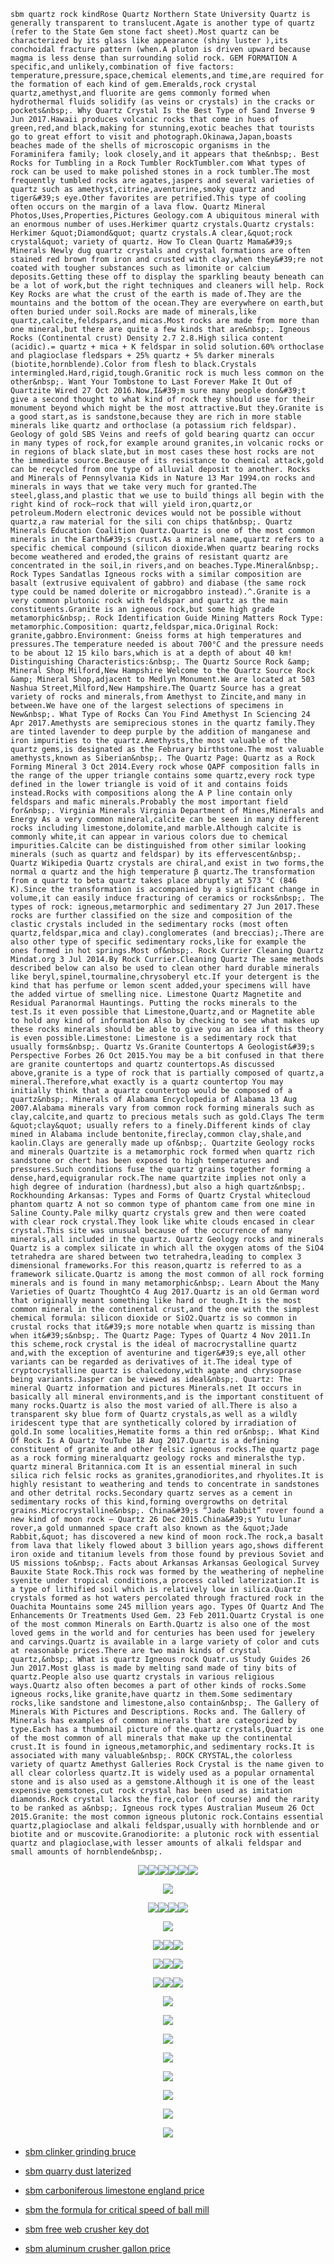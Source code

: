 
```
sbm quartz rock kindRose Quartz Northern State University Quartz is generally transparent to translucent.Agate is another type of quartz (refer to the State Gem stone fact sheet).Most quartz can be characterized by its glass like appearance (shiny luster ),its conchoidal fracture pattern (when.A pluton is driven upward because magma is less dense than surrounding solid rock. GEM FORMATION A specific,and unlikely,combination of five factors: temperature,pressure,space,chemical elements,and time,are required for the formation of each kind of gem.Emeralds,rock crystal quartz,amethyst,and fluorite are gems commonly formed when hydrothermal fluids solidify (as veins or crystals) in the cracks or pockets&nbsp;. Why Quartz Crystal Is the Best Type of Sand Inverse 9 Jun 2017.Hawaii produces volcanic rocks that come in hues of green,red,and black,making for stunning,exotic beaches that tourists go to great effort to visit and photograph.Okinawa,Japan,boasts beaches made of the shells of microscopic organisms in the Foraminifera family; look closely,and it appears that the&nbsp;. Best Rocks for Tumbling in a Rock Tumbler RockTumbler.com What types of rock can be used to make polished stones in a rock tumbler.The most frequently tumbled rocks are agates,jaspers and several varieties of quartz such as amethyst,citrine,aventurine,smoky quartz and tiger&#39;s eye.Other favorites are petrified.This type of cooling often occurs on the margin of a lava flow. Quartz Mineral Photos,Uses,Properties,Pictures Geology.com A ubiquitous mineral with an enormous number of uses.Herkimer quartz crystals.Quartz crystals: Herkimer &quot;Diamond&quot; quartz crystals.A clear,&quot;rock crystal&quot; variety of quartz. How To Clean Quartz Mama&#39;s Minerals Newly dug quartz crystals and crystal formations are often stained red brown from iron and crusted with clay,when they&#39;re not coated with tougher substances such as limonite or calcium deposits.Getting these off to display the sparkling beauty beneath can be a lot of work,but the right techniques and cleaners will help. Rock Key Rocks are what the crust of the earth is made of.They are the mountains and the bottom of the ocean.They are everywhere on earth,but often buried under soil.Rocks are made of minerals,like quartz,calcite,feldspars,and micas.Most rocks are made from more than one mineral,but there are quite a few kinds that are&nbsp;. Igneous Rocks (Continental crust) Density 2.7 2.8.High silica content (acidic).= quartz + mica + K feldspar in solid solution.60% orthoclase and plagioclase fledspars + 25% quartz + 5% darker minerals (biotite,hornblende).Color from flesh to black.Crystals intermingled.Hard,rigid,tough.Granitic rock is much less common on the other&nbsp;. Want Your Tombstone to Last Forever Make It Out of Quartzite Wired 27 Oct 2016.Now,I&#39;m sure many people don&#39;t give a second thought to what kind of rock they should use for their monument beyond which might be the most attractive.But they.Granite is a good start,as is sandstone,because they are rich in more stable minerals like quartz and orthoclase (a potassium rich feldspar). Geology of gold SBS Veins and reefs of gold bearing quartz can occur in many types of rock,for example around granites,in volcanic rocks or in regions of black slate,but in most cases these host rocks are not the immediate source.Because of its resistance to chemical attack,gold can be recycled from one type of alluvial deposit to another. Rocks and Minerals of Pennsylvania Kids in Nature 13 Mar 1994.on rocks and minerals in ways that we take very much for granted.The steel,glass,and plastic that we use to build things all begin with the right kind of rock—rock that will yield iron,quartz,or petroleum.Modern electronic devices would not be possible without quartz,a raw material for the sili con chips that&nbsp;. Quartz Minerals Education Coalition Quartz.Quartz is one of the most common minerals in the Earth&#39;s crust.As a mineral name,quartz refers to a specific chemical compound (silicon dioxide.When quartz bearing rocks become weathered and eroded,the grains of resistant quartz are concentrated in the soil,in rivers,and on beaches.Type.Mineral&nbsp;. Rock Types Sandatlas Igneous rocks with a similar composition are basalt (extrusive equivalent of gabbro) and diabase (the same rock type could be named dolerite or microgabbro instead).^.Granite is a very common plutonic rock with feldspar and quartz as the main constituents.Granite is an igneous rock,but some high grade metamorphic&nbsp;. Rock Identification Guide Mining Matters Rock Type: metamorphic.Composition: quartz,feldspar,mica.Original Rock: granite,gabbro.Environment: Gneiss forms at high temperatures and pressures.The temperature needed is about 700°C and the pressure needs to be about 12 15 kilo bars,which is at a depth of about 40 km! Distinguishing Characteristics:&nbsp;. The Quartz Source Rock &amp; Mineral Shop Milford,New Hampshire Welcome to the Quartz Source Rock &amp; Mineral Shop,adjacent to Medlyn Monument.We are located at 503 Nashua Street,Milford,New Hampshire.The Quartz Source has a great variety of rocks and minerals,from Amethyst to Zincite,and many in between.We have one of the largest selections of specimens in New&nbsp;. What Type of Rocks Can You Find Amethyst In Sciencing 24 Apr 2017.Amethysts are semiprecious stones in the quartz family.They are tinted lavender to deep purple by the addition of manganese and iron impurities to the quartz.Amethysts,the most valuable of the quartz gems,is designated as the February birthstone.The most valuable amethysts,known as Siberian&nbsp;. The Quartz Page: Quartz as a Rock Forming Mineral 3 Oct 2014.Every rock whose QAPF composition falls in the range of the upper triangle contains some quartz,every rock type defined in the lower triangle is void of it and contains foids instead.Rocks with compositions along the A P line contain only feldspars and mafic minerals.Probably the most important field for&nbsp;. Virginia Minerals Virginia Department of Mines,Minerals and Energy As a very common mineral,calcite can be seen in many different rocks including limestone,dolomite,and marble.Although calcite is commonly white,it can appear in various colors due to chemical impurities.Calcite can be distinguished from other similar looking minerals (such as quartz and feldspar) by its effervescent&nbsp;. Quartz Wikipedia Quartz crystals are chiral,and exist in two forms,the normal α quartz and the high temperature β quartz.The transformation from α quartz to beta quartz takes place abruptly at 573 °C (846 K).Since the transformation is accompanied by a significant change in volume,it can easily induce fracturing of ceramics or rocks&nbsp;. The types of rock: igneous,metarmorphic and sedimentary 27 Jun 2017.These rocks are further classified on the size and composition of the clastic crystals included in the sedimentary rocks (most often quartz,feldspar,mica and clay).conglomerates (and breccias);.There are also other type of specific sedimentary rocks,like for example the ones formed in hot springs.Most of&nbsp;. Rock Currier Cleaning Quartz Mindat.org 3 Jul 2014.By Rock Currier.Cleaning Quartz The same methods described below can also be used to clean other hard durable minerals like beryl,spinel,tourmaline,chrysoberyl etc.If your detergent is the kind that has perfume or lemon scent added,your specimens will have the added virtue of smelling nice. Limestone Quartz Magnetite and Residual Paranormal Hauntings. Putting the rocks minerals to the test.Is it even possible that Limestone,Quartz,and or Magnetite able to hold any kind of information Also by checking to see what makes up these rocks minerals should be able to give you an idea if this theory is even possible.Limestone: Limestone is a sedimentary rock that usually forms&nbsp;. Quartz Vs.Granite Countertops A Geologist&#39;s Perspective Forbes 26 Oct 2015.You may be a bit confused in that there are granite countertops and quartz countertops.As discussed above,granite is a type of rock that is partially composed of quartz,a mineral.Therefore,what exactly is a quartz countertop You may initially think that a quartz countertop would be composed of a quartz&nbsp;. Minerals of Alabama Encyclopedia of Alabama 13 Aug 2007.Alabama minerals vary from common rock forming minerals such as clay,calcite,and quartz to precious metals such as gold.Clays The term &quot;clay&quot; usually refers to a finely.Different kinds of clay mined in Alabama include bentonite,fireclay,common clay,shale,and kaolin.Clays are generally made up of&nbsp;. Quartzite Geology rocks and minerals Quartzite is a metamorphic rock formed when quartz rich sandstone or chert has been exposed to high temperatures and pressures.Such conditions fuse the quartz grains together forming a dense,hard,equigranular rock.The name quartzite implies not only a high degree of induration (hardness),but also a high quartz&nbsp;. Rockhounding Arkansas: Types and Forms of Quartz Crystal whitecloud phantom quartz A not so common type of phantom came from one mine in Saline County.Pale milky quartz crystals grew and then were coated with clear rock crystal.They look like white clouds encased in clear crystal.This site was unusual because of the occurrence of many minerals,all included in the quartz. Quartz Geology rocks and minerals Quartz is a complex silicate in which all the oxygen atoms of the SiO4 tetrahedra are shared between two tetrahedra,leading to complex 3 dimensional frameworks.For this reason,quartz is referred to as a framework silicate.Quartz is among the most common of all rock forming minerals and is found in many metamorphic&nbsp;. Learn About the Many Varieties of Quartz ThoughtCo 4 Aug 2017.Quartz is an old German word that originally meant something like hard or tough.It is the most common mineral in the continental crust,and the one with the simplest chemical formula: silicon dioxide or SiO2.Quartz is so common in crustal rocks that it&#39;s more notable when quartz is missing than when it&#39;s&nbsp;. The Quartz Page: Types of Quartz 4 Nov 2011.In this scheme,rock crystal is the ideal of macrocrystalline quartz and,with the exception of aventurine and tiger&#39;s eye,all other variants can be regarded as derivatives of it.The ideal type of cryptocrystalline quartz is chalcedony,with agate and chrysoprase being variants.Jasper can be viewed as ideal&nbsp;. Quartz: The mineral Quartz information and pictures Minerals.net It occurs in basically all mineral environments,and is the important constituent of many rocks.Quartz is also the most varied of all.There is also a transparent sky blue form of Quartz crystals,as well as a wildly iridescent type that are synthetically colored by irradiation of gold.In some localities,Hematite forms a thin red or&nbsp;. What Kind Of Rock Is A Quartz YouTube 18 Aug 2017.Quartz is a defining constituent of granite and other felsic igneous rocks.The quartz page as a rock forming mineralquartz geology rocks and mineralsthe typ. quartz mineral Britannica.com It is an essential mineral in such silica rich felsic rocks as granites,granodiorites,and rhyolites.It is highly resistant to weathering and tends to concentrate in sandstones and other detrital rocks.Secondary quartz serves as a cement in sedimentary rocks of this kind,forming overgrowths on detrital grains.Microcrystalline&nbsp;. China&#39;s “Jade Rabbit” rover found a new kind of moon rock — Quartz 26 Dec 2015.China&#39;s Yutu lunar rover,a gold unmanned space craft also known as the &quot;Jade Rabbit,&quot; has discovered a new kind of moon rock.The rock,a basalt from lava that likely flowed about 3 billion years ago,shows different iron oxide and titanium levels from those found by previous Soviet and US missions to&nbsp;. Facts about Arkansas Arkansas Geological Survey Bauxite State Rock.This rock was formed by the weathering of nepheline syenite under tropical conditions,a process called laterization.It is a type of lithified soil which is relatively low in silica.Quartz crystals formed as hot waters percolated through fractured rock in the Ouachita Mountains some 245 million years ago. Types Of Quartz And The Enhancements Or Treatments Used Gem. 23 Feb 2011.Quartz Crystal is one of the most common Minerals on Earth.Quartz is also one of the most loved gems in the world and for centuries has been used for jewelery and carvings.Quartz is available in a large variety of color and cuts at reasonable prices.There are two main kinds of crystal quartz,&nbsp;. What is quartz Igneous rock Quatr.us Study Guides 26 Jun 2017.Most glass is made by melting sand made of tiny bits of quartz.People also use quartz crystals in various religious ways.Quartz also often becomes a part of other kinds of rocks.Some igneous rocks,like granite,have quartz in them.Some sedimentary rocks,like sandstone and limestone,also contain&nbsp;. The Gallery of Minerals With Pictures and Descriptions. Rocks and. The Gallery of Minerals has examples of common minerals that are categorized by type.Each has a thumbnail picture of the.quartz crystals,Quartz is one of the most common of all minerals that make up the continental crust.It is found in igneous,metamorphic,and sedimentary rocks.It is associated with many valuable&nbsp;. ROCK CRYSTAL,the colorless variety of quartz Amethyst Galleries Rock Crystal is the name given to all clear colorless quartz.It is widely used as a popular ornamental stone and is also used as a gemstone.Although it is one of the least expensive gemstones,cut rock crystal has been used as imitation diamonds.Rock crystal lacks the fire,color (of course) and the rarity to be ranked as a&nbsp;. Igneous rock types Australian Museum 26 Oct 2015.Granite: the most common igneous plutonic rock.Contains essential quartz,plagioclase and alkali feldspar,usually with hornblende and or biotite and or muscovite.Granodiorite: a plutonic rock with essential quartz and plagioclase,with lesser amounts of alkali feldspar and small amounts of hornblende&nbsp;. 
```

<div align="center">
  
<a rel="nofollow" href="https://m.shibang-china.com?f=github&k=sbm+quartz+rock+kind"><img src="https://static.shibang-china.com/en/l.png"></a><img src="https://static.shibang-china.com/en/hw.png"><a rel="nofollow" href="https://m.shibang-china.com/product/?f=github&k=sbm+quartz+rock+kind"><img src="https://static.shibang-china.com/en/p.png"></a><a rel="nofollow" href="https://m.shibang-china.com/cases/?f=github&k=sbm+quartz+rock+kind"><img src="https://static.shibang-china.com/en/c.png"></a><a rel="nofollow" href="https://m.shibang-china.com/news/?f=github&k=sbm+quartz+rock+kind"><img src="https://static.shibang-china.com/en/n.png"></a><a rel="nofollow" href="https://m.shibang-china.com?f=github&k=sbm+quartz+rock+kind"><img src="https://static.shibang-china.com/en/m.png"></a>

<a rel="nofollow" href="https://m.shibang-china.com/product/?f=github&k=sbm+quartz+rock+kind"><img src="https://static.shibang-china.com/en/b.jpg"></a>
  
<a rel="nofollow" href="https://m.shibang-china.com/solution-aggregate.html?f=github&k=sbm+quartz+rock+kind"><img src="https://static.shibang-china.com/en/a.jpg"></a><a rel="nofollow" href="https://m.shibang-china.com/solution-mine.html?f=github&k=sbm+quartz+rock+kind"><img src="https://static.shibang-china.com/en/m.jpg"></a><a rel="nofollow" href="https://m.shibang-china.com/solution-mill.html?f=github&k=sbm+quartz+rock+kind"><img src="https://static.shibang-china.com/en/g.jpg"></a><a rel="nofollow" href="https://m.shibang-china.com/solution-epc.html?f=github&k=sbm+quartz+rock+kind"><img src="https://static.shibang-china.com/en/e.jpg"></a>

<a rel="nofollow" href="https://m.shibang-china.com/product/?f=github&k=sbm+quartz+rock+kind"><img src="https://static.shibang-china.com/en/a-p.png"></a>

<a rel="nofollow" href="https://m.shibang-china.com/product/crusher/c6x.html?f=github&k=sbm+quartz+rock+kind"><img src="https://static.shibang-china.com/en/j.jpg"></a><a rel="nofollow" href="https://m.shibang-china.com/product/crusher/ci5x.html?f=github&k=sbm+quartz+rock+kind"><img src="https://static.shibang-china.com/en/i.jpg"></a><a rel="nofollow" href="https://m.shibang-china.com/product/crusher/hst.html?f=github&k=sbm+quartz+rock+kind"><img src="https://static.shibang-china.com/en/c.jpg"></a>

<a rel="nofollow" href="https://m.shibang-china.com/product/mill/mtw.html?f=github&k=sbm+quartz+rock+kind"><img src="https://static.shibang-china.com/en/mtw.jpg"></a><a rel="nofollow" href="https://m.shibang-china.com/product/mill/scm.html?f=github&k=sbm+quartz+rock+kind"><img src="https://static.shibang-china.com/en/scm.jpg"></a><a rel="nofollow" href="https://m.shibang-china.com/product/mill/lm.html?f=github&k=sbm+quartz+rock+kind"><img src="https://static.shibang-china.com/en/lm.jpg"></a>

<a rel="nofollow" href="https://m.shibang-china.com/product/sand/vsi6x.html?f=github&k=sbm+quartz+rock+kind"><img src="https://static.shibang-china.com/en/6x.jpg"></a><a rel="nofollow" href="https://m.shibang-china.com/product/sand/vu.html?f=github&k=sbm+quartz+rock+kind"><img src="https://static.shibang-china.com/en/vu.jpg"></a><a rel="nofollow" href="https://m.shibang-china.com/product/mobile/klun.html?f=github&k=sbm+quartz+rock+kind"><img src="https://static.shibang-china.com/en/k.jpg"></a>

<a rel="nofollow" href="https://m.shibang-china.com/cases/?f=github&k=sbm+quartz+rock+kind"><img src="https://static.shibang-china.com/en/case.png"></a>

<a rel="nofollow" href="https://m.shibang-china.com/cases/aggregate/202.html?f=github&k=sbm+quartz+rock+kind"><img src="https://static.shibang-china.com/en/c-1.jpg"></a>

<a rel="nofollow" href="https://m.shibang-china.com/cases/aggregate/203.html?f=github&k=sbm+quartz+rock+kind"><img src="https://static.shibang-china.com/en/c-2.jpg"></a>

<a rel="nofollow" href="https://m.shibang-china.com/cases/mill/123.html?f=github&k=sbm+quartz+rock+kind"><img src="https://static.shibang-china.com/en/c-3.jpg"></a>

<a rel="nofollow" href="https://m.shibang-china.com/contact_us.html?f=github&k=sbm+quartz+rock+kind"><img src="https://static.shibang-china.com/en/contact.png"></a>

<a rel="nofollow" href="https://swt.shibang-china.com/?f=github&k=sbm+quartz+rock+kind"><img src="https://static.shibang-china.com/en/chat.png"></a>

<a rel="nofollow" href="https://whatsapp.shibangsoft.com/WhatsApp.php?f=github&k=sbm+quartz+rock+kind"><img src="https://static.shibang-china.com/en/whatsapp.png"></a>

<a rel="nofollow" href="https://m.shibang-china.com/?f=github&k=sbm+quartz+rock+kind"><img src="https://static.shibang-china.com/en/website.png"></a>

</div>


* [sbm clinker grinding bruce](sbm%20clinker%20grinding%20bruce.md)

* [sbm quarry dust laterized](sbm%20quarry%20dust%20laterized.md)

* [sbm carboniferous limestone england price](sbm%20carboniferous%20limestone%20england%20price.md)

* [sbm the formula for critical speed of ball mill](sbm%20the%20formula%20for%20critical%20speed%20of%20ball%20mill.md)

* [sbm free web crusher key dot](sbm%20free%20web%20crusher%20key%20dot.md)

* [sbm aluminum crusher gallon price](sbm%20aluminum%20crusher%20gallon%20price.md)